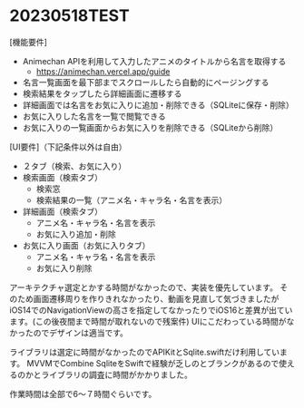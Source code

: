 # 20230518TEST

[機能要件]
* Animechan APIを利用して入力したアニメのタイトルから名言を取得する
   * https://animechan.vercel.app/guide
* 名言一覧画面を最下部までスクロールしたら自動的にページングする
* 検索結果をタップしたら詳細画面に遷移する
* 詳細画面では名言をお気に入りに追加・削除できる（SQLiteに保存・削除）
* お気に入りした名言を一覧で閲覧できる
* お気に入りの一覧画面からお気に入りを削除できる（SQLiteから削除）

[UI要件]（下記条件以外は自由）
* ２タブ（検索、お気に入り）
* 検索画面（検索タブ）
   * 検索窓
   * 検索結果の一覧（アニメ名・キャラ名・名言を表示）
* 詳細画面（検索タブ）
   * アニメ名・キャラ名・名言を表示
   * お気に入り追加・削除
* お気に入り画面（お気に入りタブ）
   * アニメ名・キャラ名・名言を表示
   * お気に入り削除


アーキテクチャ選定とかする時間がなかったので、実装を優先しています。
そのため画面遷移周りを作りきれなかったり、動画を見直して気づきましたがiOS14でのNavigationViewの高さを指定してなかったりでiOS16と差異が出ています。(この後夜間まで時間が取れないので残案件)
UIにこだわっている時間がなかったのでデザインは適当です。

ライブラリは選定に時間がなかったのでAPIKitとSqlite.swiftだけ利用しています。
MVVMでCombine
SqliteをSwiftで経験が乏しのとブランクがあるので使えるのかとライブラリの調査に時間がかかりました。

作業時間は全部で6〜７時間ぐらいです。
